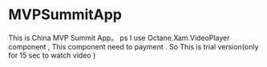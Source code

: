 # MVPSummitApp
This is China MVP Summit App。 
ps I use Octane.Xam.VideoPlayer component , This component need to payment . So This is trial version(only for 15 sec to watch video )

